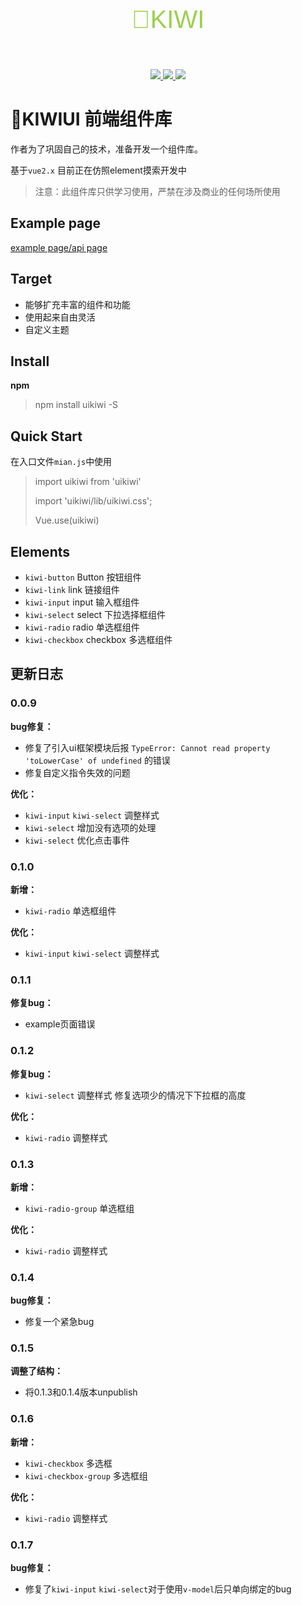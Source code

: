 <p align="center" 
  style="
  line-height: 80px;
  font-size: 40px;
  font-family: 'Franklin Gothic Medium', 'Arial Narrow', Arial, sans-serif;
  color: #9AD14B;">
  🥝KIWI
</p>

<p align="center">
  <a href="https://www.npmjs.com/package/uikiwi">
    <img src="https://img.shields.io/badge/npm-0.1.7-green">
  </a>
  <a href="https://github.com/Iceseas/kiwiui">
    <img src="https://img.shields.io/badge/coverage-12%25-blue">
  </a>
  <a href="https://Iceseas.github.io">
    <img src="https://img.shields.io/badge/view-example-brightgreen">
  </a>
</p>

# 🥝KIWIUI 前端组件库

作者为了巩固自己的技术，准备开发一个组件库。

基于`vue2.x` 目前正在仿照element摸索开发中

> 注意：此组件库只供学习使用，严禁在涉及商业的任何场所使用

## Example page
[example page/api page](https://Iceseas.github.io)
  
## Target
  + 能够扩充丰富的组件和功能
  + 使用起来自由灵活
  + 自定义主题

## Install
**npm**

> npm install uikiwi -S

## Quick Start
在入口文件`mian.js`中使用
> import uikiwi from 'uikiwi'
> 
> import 'uikiwi/lib/uikiwi.css';
> 
> Vue.use(uikiwi)


## Elements
+ `kiwi-button` Button 按钮组件
+ `kiwi-link` link 链接组件
+ `kiwi-input` input 输入框组件
+ `kiwi-select` select 下拉选择框组件
+ `kiwi-radio` radio 单选框组件
+ `kiwi-checkbox` checkbox 多选框组件

## 更新日志
### 0.0.9
**bug修复：**
+ 修复了引入ui框架模块后报 `TypeError: Cannot read property 'toLowerCase' of undefined` 的错误
+ 修复自定义指令失效的问题

**优化：**
+ `kiwi-input` `kiwi-select` 调整样式
+ `kiwi-select` 增加没有选项的处理
+ `kiwi-select` 优化点击事件

### 0.1.0
**新增：**
+ `kiwi-radio` 单选框组件

**优化：**
+ `kiwi-input` `kiwi-select` 调整样式

### 0.1.1
**修复bug：**
+ example页面错误

### 0.1.2
**修复bug：**
+ `kiwi-select` 调整样式 修复选项少的情况下下拉框的高度
  
**优化：**
+ `kiwi-radio` 调整样式

### 0.1.3
**新增：**
+ `kiwi-radio-group` 单选框组
  
**优化：**
+ `kiwi-radio` 调整样式

### 0.1.4
**bug修复：**
+ 修复一个紧急bug

### 0.1.5
**调整了结构：**
+ 将0.1.3和0.1.4版本unpublish

### 0.1.6
**新增：**
+ `kiwi-checkbox` 多选框
+ `kiwi-checkbox-group` 多选框组
  
**优化：**
+ `kiwi-radio` 调整样式

### 0.1.7
**bug修复：**
+ 修复了`kiwi-input` `kiwi-select`对于使用`v-model`后只单向绑定的bug
